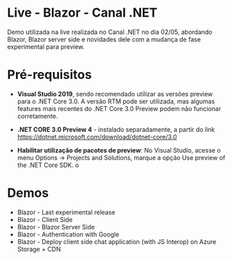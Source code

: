 # Live - Blazor - Canal .NET

Demo utilizada na live realizada no Canal .NET no dia 02/05, abordando Blazor, Blazor server side e novidades dele com a mudança de fase experimental para preview.

# Pré-requisitos

- **Visual Studio 2019**, sendo recomendado utilizar as versões preview para o .NET Core 3.0. A versão RTM pode ser utilizada, mas algumas features mais recentes do .NET Core 3.0 Preview podem não funcionar corretamente.

- **.NET CORE 3.0 Preview 4** - instalado separadamente, a partir do link https://dotnet.microsoft.com/download/dotnet-core/3.0

- **Habilitar utilização de pacotes de preview**: No Visual Studio, acesse o menu Options -> Projects and Solutions, marque a opção Use preview of the .NET Core SDK. o

# Demos

- Blazor - Last experimental release
- Blazor - Client Side
- Blazor - Blazor Server Side
- Blazor - Authentication with Google
- Blazor - Deploy client side chat application (with JS Interop) on Azure Storage + CDN

